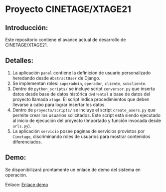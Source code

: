 # Proyecto CINETAGE/XTAGE21

## Introducción:  
Este repositorio contiene el avance actual de desarrollo de CINETAGE/XTAGE21.  

## Detalles:  
1. La aplicación `panel` contiene la definicion de usuario personalizado heredando desde `AbstractUser` de Django.  
1. Se implementan roles: `superadmin`, `operador`, `cliente`, `subcliente`.  
1. Dentro de `python_scripts/` se incluye script `conversor.py` que inserta datos desde base de datos histórica `dvdrental` a base de datos del proyecto llamada `xtage`. El script indica procedimientos que deben llevarse a cabo para lograr insertar los datos.  
1. Dentro de `proyecto/scripts/` se incluye el script `create_users.py` que permite crear los usuarios solicitados. Este script está siendo ejecutado al inicio de ejecución del proyecto (Importado y función invocada desde `urls.py`).    
1. La aplicación `servicio` posee páginas de servicios provistos por `Cinetage`, discriminando roles de usuarios para mostrar contenidos diferenciados.  

## Demo:  

Se disponibilizará prontamente un enlace de demo del sistema en operación.  

Enlace:
<a href="#">Enlace demo</a>
